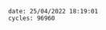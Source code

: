 

                date: 25/04/2022 18:19:01
                cycles: 96960

                         